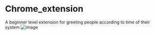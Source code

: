 # Chrome_extension
A beginner level extension for greeting people according to time of their system
![image](https://github.com/harsh-rajpal/Chrome_extension/assets/79400577/c07c4ba2-c40d-4206-8994-f38fe297b792)
